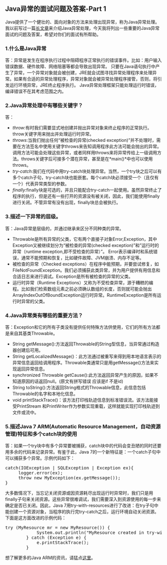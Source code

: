 ## Java异常的面试问题及答案-Part 1

Java提供了一个健壮的、面向对象的方法来处理出现异常，称为Java异常处理。
我以前写过一篇[长文章](http://www.journaldev.com/1696/java-exception-handling-tutorial-with-examples-and-best-practices)来介绍Java异常处理，今天我将列出一些重要的Java异常面试的问题及答案，希望对你们的面试有所帮助。

### 1.什么是Java异常
答：异常是发生在程序执行过程中阻碍程序正常执行的错误事件。比如：用户输入错误数据、硬件故障、网络阻塞等都会导致出现异常。
只要在Java语句执行中产生了异常，一个异常对象就会被创建，JRE就会试图寻找异常处理程序来处理异常。如果有合适的异常处理程序，异常对象就会被异常处理程序接管，否则，将引发运行环境异常，JRE终止程序执行。
Java异常处理框架只能处理运行时错误，编译错误不在其考虑范围之内。

### 2.Java异常处理中有哪些关键字？

答：
- *throw*:有时我们需要显式地创建并抛出异常对象来终止程序的正常执行。throw关键字用来抛出并处理运行时异常。
- *throws*:当我们抛出任何“被检查的异常(checked exception)”并不处理时，需要在方法签名中使用关键字throws来告知调用程序此方法可能会抛出的异常。调用方法可能会处理这些异常，或者同样用throws来将异常传给上一级调用方法。throws关键字后可接多个潜在异常，甚至是在*main()*中也可以使用throws。
- *try-catch*:我们在代码中用try-catch块处理异常。当然，一个try块之后可以有多个catch子句，try-catch块也能嵌套。每个catch块必须接受一个（且仅有一个）代表异常类型的参数。
- *finally*:finally块是可选的，并且只能配合try-catch一起使用。虽然异常终止了程序的执行，但是还有一些打开的资源没有被关闭，因此，我们能使用finally进行关闭。不管异常有没有出现，finally块总会被执行。

### 3.描述一下异常的层级。
答：Java异常是层级的，并通过继承来区分不同种类的异常。

- Throwable是所有异常的父类，它有两个直接子对象Error,Exception，其中Exception又被继续划分为“被检查的异常(checked exception)”和”运行时的异常（runtime exception,即不受检查的异常）”。
Error表示编译时和系统错误，通常不能预期和恢复，比如硬件故障、JVM崩溃、内存不足等。
- 被检查的异常（Checked exceptions）在程序中能预期，并要尝试修复，如FileNotFoundException。我们必须捕获此类异常，并为用户提供有用信息和合适日志来进行调试。Exception是所有被检查的异常的父类。
- 运行时异常（Runtime Exceptions）又称为不受检查异常，源于糟糕的编程。比如我们检索数组元素之前必须确认数组的长度，否则就可能会抛出ArrayIndexOutOfBoundException运行时异常。RuntimeException是所有运行时异常的父类。


### 4.Java异常类有哪些的重要方法？
答：Exception和它的所有子类没有提供任何特殊方法供使用，它们的所有方法都是来自其基类Throwable。
- String getMessage():方法返回Throwable的String型信息，当异常通过构造器创建后可用。
- String getLocalizedMessage()：此方法通过被重写来得到用本地语言表示的异常信息返回给调用程序。Throwable类通常只是用getMessage()方法来实现返回异常信息。
- synchronized Throwable getCause():此方法返回异常产生的原因，如果不知道原因的话返回null。(原文有拼写错误 应该是if 不是id)
- String toString():方法返回String格式的Throwable信息，此信息包括Throwable的名字和本地化信息。
- void printStackTrace()：该方法打印栈轨迹信息到标准错误流。该方法能接受PrintStream 和PrintWriter作为参数实现重载，这样就能实现打印栈轨迹到文件或流中。

### 5.描述Java 7 ARM(Automatic Resource Management，自动资源管理)特征和多个catch块的使用
答：如果一个try块中有多个异常要被捕获，catch块中的代码会变丑陋的同时还要用多余的代码来记录异常。有鉴于此，Java 7的一个新特征是：一个catch子句中可以捕获多个异常。示例代码如下：

<pre>
catch(IOException | SQLException | Exception ex){
     logger.error(ex);
     throw new MyException(ex.getMessage());
}
</pre>
大多数情况下，当忘记关闭资源或因资源耗尽出现运行时异常时，我们只是用finally子句来关闭资源。这些异常很难调试，我们需要深入到资源使用的每一步来确定是否已关闭。因此，Java 7用try-with-resources进行了改进：在try子句中能创建一个资源对象，当程序的执行完try-catch之后，运行环境自动关闭资源。下面是这方面改进的示例代码：

<pre>
try (MyResource mr = new MyResource()) {
            System.out.println("MyResource created in try-with-resources");
        } catch (Exception e) {
            e.printStackTrace();
        }
</pre>
想了解更多的Java ARM的资讯，请猛点[这里](http://www.journaldev.com/592/try-with-resource-example-java-7-feature-for-automatic-resource-management)。



